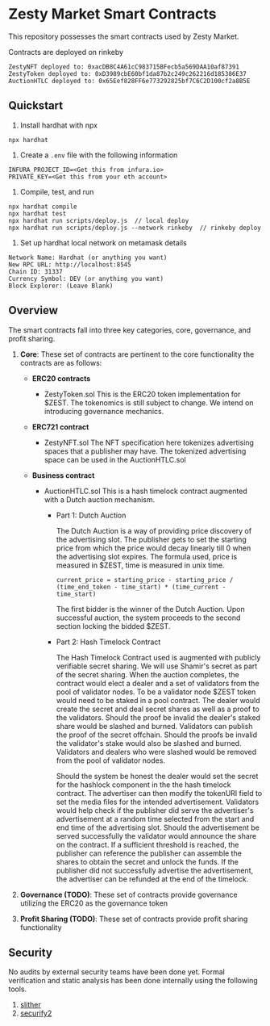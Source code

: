 # Zesty Market Smart Contracts
This repository possesses the smart contracts used by Zesty Market.

Contracts are deployed on rinkeby
```
ZestyNFT deployed to: 0xacDB8C4A61cC983715BFecb5a569DAA10af87391
ZestyToken deployed to: 0xD3989cbE60bf1da87b2c249c262216d185386E37
AuctionHTLC deployed to: 0x65Eef828FF6e773292825bf7C6C2D100cf2a8B5E
```

## Quickstart
1. Install hardhat with npx
```
npx hardhat
```

1. Create a `.env` file with the following information
```
INFURA_PROJECT_ID=<Get this from infura.io>
PRIVATE_KEY=<Get this from your eth account>
```

1. Compile, test, and run
```
npx hardhat compile
npx hardhat test
npx hardhat run scripts/deploy.js  // local deploy
npx hardhat run scripts/deploy.js --network rinkeby  // rinkeby deploy
```

1. Set up hardhat local network on metamask details
```
Network Name: Hardhat (or anything you want)
New RPC URL: http://localhost:8545
Chain ID: 31337
Currency Symbol: DEV (or anything you want)
Block Explorer: (Leave Blank)
```

## Overview
The smart contracts fall into three key categories, core, governance, and profit sharing.

1. **Core**: These set of contracts are pertinent to the core functionality the contracts are as follows:
    - **ERC20 contracts**
        - ZestyToken.sol
            This is the ERC20 token implementation for $ZEST. 
            The tokenomics is still subject to change. 
            We intend on introducing governance mechanics.

    - **ERC721 contract**
        - ZestyNFT.sol
            The NFT specification here tokenizes advertising spaces that a publisher may have. 
            The tokenized advertising space can be used in the AuctionHTLC.sol

    - **Business contract**
        - AuctionHTLC.sol
            This is a hash timelock contract augmented with a Dutch auction mechanism. 

            - Part 1: Dutch Auction
            
              The Dutch Auction is a way of providing price discovery of the advertising slot.
              The publisher gets to set the starting price from which the price would decay linearly till 0 when the advertising slot expires.
              The formula used, price is measured in $ZEST, time is measured in unix time.
              ```
              current_price = starting_price - starting_price / (time_end_token - time_start) * (time_current - time_start)
              ```

              The first bidder is the winner of the Dutch Auction. Upon successful auction, the system proceeds to the second section locking the bidded $ZEST.

            - Part 2: Hash Timelock Contract

              The Hash Timelock Contract used is augmented with publicly verifiable secret sharing. We will use Shamir's secret as part of the secret sharing.
              When the auction completes, the contract would elect a dealer and a set of validators from the pool of validator nodes.
              To be a validator node $ZEST token would need to be staked in a pool contract.
              The dealer would create the secret and deal secret shares as well as a proof to the validators.
              Should the proof be invalid the dealer's staked share would be slashed and burned. 
              Validators can publish the proof of the secret offchain. Should the proofs be invalid the validator's stake would also be slashed and burned.
              Validators and dealers who were slashed would be removed from the pool of validator nodes.

              Should the system be honest the dealer would set the secret for the hashlock component in the the hash timelock contract.
              The advertiser can then modify the tokenURI field to set the media files for the intended advertisement.
              Validators would help check if the publisher did serve the advertiser's advertisement at a random time selected from the start and end time of the advertising slot.
              Should the advertisement be served successfully the validator would announce the share on the contract. 
              If a sufficient threshold is reached, the publisher can reference the publisher can assemble the shares to obtain the secret and unlock the funds. 
              If the publisher did not successfully advertise the advertisement, the advertiser can be refunded at the end of the timelock.
            
1. **Governance (TODO)**: These set of contracts provide governance utilizing the ERC20 as the governance token

1. **Profit Sharing (TODO)**: These set of contracts provide profit sharing functionality 


## Security
No audits by external security teams have been done yet. Formal verification and static analysis has been done internally using the following tools. 

1. [slither](https://github.com/crytic/slither)
2. [securify2](https://github.com/eth-sri/securify2)